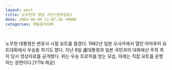 ```yaml
---
layout: post
title: 노무현의 옛날 사진(중앙일보)
date: 2003-06-09 21:07:30 +0900
categories: 깨달음의대화
---
```

<img src="./assets/attach/images/198/202/001/1055160450.jpg" border="0" alt="" />  
  
노무현 대통령은 변호사 시절 요트를 즐겼다. 1982년 일본 오사카에서 열린 아마추어 요트대회에서 우승을 하기도 했다. 지난 8일 盧대통령과 일본 국민과의 대화에선 주최 측이 당시 영상자료를 공개했다. 위는 우승 트로피를 받는 모습, 아래는 직접 요트를 운항하는 장면이다.[YTN 제공]

